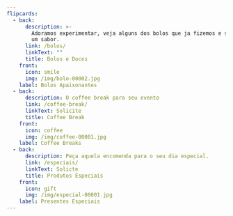 ```yaml
---
flipcards:
  - back:
      description: >-
        Adoramos experimentar, veja alguns dos bolos que ja fizemos e solicite
        um sabor.
      link: /bolos/
      linkText: ""
      title: Bolos e Doces
    front:
      icon: smile
      img: /img/bolo-00002.jpg
    label: Bolos Apaixonantes
  - back:
      description: O coffee break para seu evento
      link: /coffee-break/
      linkText: Solicite
      title: Coffee Break
    front:
      icon: coffee
      img: /img/coffee-00001.jpg
    label: Coffee Breaks
  - back:
      description: Peça aquela encomenda para o seu dia especial.
      link: /especiais/
      linkText: Solicte
      title: Produtos Especiais
    front:
      icon: gift
      img: /img/especial-00001.jpg
    label: Presentes Especiais
---
```


